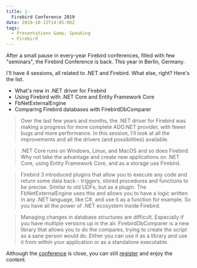 ```yaml
---
title: |-
  Firebird Conference 2019
date: 2019-10-12T14:05:00Z
tags:
  - Presentations &amp; Speaking
  - Firebird
---
```

After a small pause in every-year Firebird conferences, filled with few "seminars", the Firebird Conference is back. This year in Berlin, Germany. 

<!-- excerpt -->

I'll have 4 sessions, all related to .NET and Firebird. What else, right? Here's the list.

* What's new in .NET driver for Firebird
* Using Firebird with .NET Core and Entity Framework Core
* FbNetExternalEngine
* Comparing Firebird databases with FirebirdDbComparer

> Over the last few years and months, the .NET driver for Firebird was making a progress for more complete ADO.NET provider, with fewer bugs and more performance. In this session, I'll look at all the improvements and all the drivers (and possibilities) available.

> .NET Core runs on Windows, Linux, and MacOS and so does Firebird. Why not take the advantage and create new applications on .NET Core, using Entity Framework Core, and as a storage use Firebird.

> Firebird 3 introduced plugins that allow you to execute any code and return some data back - triggers, stored procedures and functions to be precise. Similar to old UDFs, but as a plugin. The FbNetExternalEngine uses this and allows you to have a logic written in any .NET language, like C#, and use it as a function for example. So you have all the power of .NET ecosystem inside Firebird.

> Managing changes in database structures are difficult. Especially if you have multiple versions up in the air. FirebirdDbComparer is a new library that allows you to do the compares, trying to create the script as a sane person would do. Either you can use it as a library and use it from within your application or as a standalone executable.

Although the [conference][1] is close, you can still [register][1] and enjoy the content.

[1]: https://firebirdsql.org/en/firebird-conference-2019/
